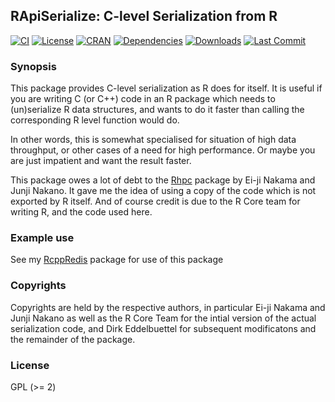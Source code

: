 ## RApiSerialize: C-level Serialization from R 

[![CI](https://github.com/eddelbuettel/rapiserialize/workflows/ci/badge.svg)](https://github.com/eddelbuettel/rapiserialize/actions?query=workflow%3Aci)
[![License](http://img.shields.io/badge/license-GPL%20%28%3E=%202%29-brightgreen.svg?style=flat)](http://www.gnu.org/licenses/gpl-2.0.html) 
[![CRAN](http://www.r-pkg.org/badges/version/RApiSerialize)](https://cran.r-project.org/package=RApiSerialize) 
[![Dependencies](https://tinyverse.netlify.com/badge/RApiSerialize)](https://cran.r-project.org/package=RApiSerialize) 
[![Downloads](http://cranlogs.r-pkg.org/badges/RApiSerialize?color=brightgreen)](http://www.r-pkg.org/pkg/RApiSerialize)
[![Last Commit](https://img.shields.io/github/last-commit/eddelbuettel/rapiserialize)](https://github.com/eddelbuettel/rapiserialize)

### Synopsis

This package provides C-level serialization as R does for itself. It is
useful if you are writing C (or C++) code in an R package which needs to
(un)serialize R data structures, and wants to do it faster than calling the
corresponding R level function would do.

In other words, this is somewhat specialised for situation of high data
throughput, or other cases of a need for high performance.  Or maybe you are
just impatient and want the result faster.

This package owes a lot of debt to the
[Rhpc](http://cran.rstudio.com/package=Rhpc) package by 
Ei-ji Nakama and Junji Nakano. It gave me the idea of using a copy of the
code which is not exported by R itself.  And of course credit is due to the R
Core team for writing R, and the code used here.

### Example use

See my [RcppRedis](https://github.com/eddelbuettel/rcppredis) package for use
of this package

### Copyrights

Copyrights are held by the respective authors, in particular
Ei-ji Nakama and Junji Nakano as well as the R Core Team
for the intial version of the actual serialization code, and
Dirk Eddelbuettel for subsequent modificatons and the remainder
of the package.

### License

GPL (>= 2)

